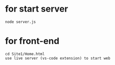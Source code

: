 # for start server
    node server.js
# for front-end
    cd Site1/Home.html 
    use live server (vs-code extension) to start web
